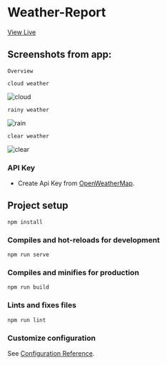 # Weather-Report
[View Live](https://mursalinir.github.io/Weathear-Report/)
## Screenshots from app:
```
Overview
```

```
cloud weather
```
![cloud](https://user-images.githubusercontent.com/7901643/175646031-7527769d-912a-4830-be95-1c37b4ce2fae.jpg)
```
rainy weather
```
![rain](https://user-images.githubusercontent.com/7901643/175646089-8e572bc7-7ff1-4295-9eba-107266116f0e.jpg)
```
clear weather
```
![clear](https://user-images.githubusercontent.com/7901643/175646230-0e84962a-2d0b-49db-99ab-11b265252e9b.jpg)

### API Key
- Create Api Key from [OpenWeatherMap](https://openweathermap.org). 



## Project setup
```
npm install
```

### Compiles and hot-reloads for development
```
npm run serve
```

### Compiles and minifies for production
```
npm run build
```

### Lints and fixes files
```
npm run lint
```

### Customize configuration
See [Configuration Reference](https://cli.vuejs.org/config/).
